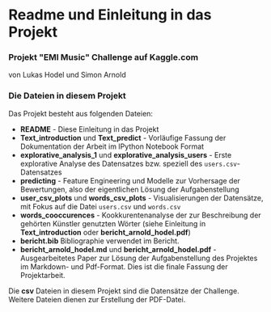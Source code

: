 # Readme und Einleitung in das Projekt

### Projekt "EMI Music" Challenge auf Kaggle.com

von Lukas Hodel und Simon Arnold

### Die Dateien in diesem Projekt
Das Projekt besteht aus folgenden Dateien:
* __README__ - Diese Einleitung in das Projekt
* __Text_introduction__ und __Text_predict__ - Vorläufige Fassung der Dokumentation der Arbeit im IPython Notebook Format
* __explorative_analysis_1__ und __explorative_analysis_users__ - Erste explorative Analyse des Datensatzes bzw. speziell des `users.csv`-Datensatzes
* __predicting__ - Feature Engineering und Modelle zur Vorhersage der Bewertungen, also der eigentlichen Lösung der Aufgabenstellung
* __user_csv_plots__ und __words_csv_plots__ - Visualisierungen der Datensätze, mit Fokus auf die Datei `users.csv` und `words.csv`
* __words_cooccurences__ - Kookkurentenanalyse der zur Beschreibung der gehörten Künstler genutzten Wörter (siehe Einleitung in __Text_introduction__ oder __bericht_arnold_hodel.pdf__)
* __bericht.bib__ Bibliographie verwendet im Bericht.
* __bericht_arnold_hodel.md__ und __bericht_arnold_hodel.pdf__ - Ausgearbeitetes Paper zur Lösung der Aufgabenstellung des Projektes im Markdown- und Pdf-Format. Dies ist die finale Fassung der Projektarbeit.

Die __csv__ Dateien in diesem Projekt sind die Datensätze der Challenge.
Weitere Dateien dienen zur Erstellung der PDF-Datei.

